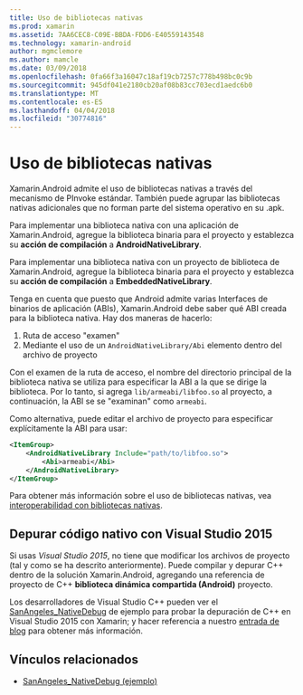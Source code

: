 ```yaml
---
title: Uso de bibliotecas nativas
ms.prod: xamarin
ms.assetid: 7AA6CEC8-C09E-BBDA-FDD6-E40559143548
ms.technology: xamarin-android
author: mgmclemore
ms.author: mamcle
ms.date: 03/09/2018
ms.openlocfilehash: 0fa66f3a16047c18af19cb7257c778b498bc0c9b
ms.sourcegitcommit: 945df041e2180cb20af08b83cc703ecd1aedc6b0
ms.translationtype: MT
ms.contentlocale: es-ES
ms.lasthandoff: 04/04/2018
ms.locfileid: "30774816"
---
```

# <a name="using-native-libraries"></a>Uso de bibliotecas nativas

Xamarin.Android admite el uso de bibliotecas nativas a través del mecanismo de PInvoke estándar. También puede agrupar las bibliotecas nativas adicionales que no forman parte del sistema operativo en su .apk.

Para implementar una biblioteca nativa con una aplicación de Xamarin.Android, agregue la biblioteca binaria para el proyecto y establezca su **acción de compilación** a **AndroidNativeLibrary**.

Para implementar una biblioteca nativa con un proyecto de biblioteca de Xamarin.Android, agregue la biblioteca binaria para el proyecto y establezca su **acción de compilación** a **EmbeddedNativeLibrary**.

Tenga en cuenta que puesto que Android admite varias Interfaces de binarios de aplicación (ABIs), Xamarin.Android debe saber qué ABI creada para la biblioteca nativa.
Hay dos maneras de hacerlo:

1.  Ruta de acceso "examen"
1.  Mediante el uso de un `AndroidNativeLibrary/Abi` elemento dentro del archivo de proyecto


Con el examen de la ruta de acceso, el nombre del directorio principal de la biblioteca nativa se utiliza para especificar la ABI a la que se dirige la biblioteca. Por lo tanto, si agrega `lib/armeabi/libfoo.so` al proyecto, a continuación, la ABI se se "examinan" como `armeabi`.

Como alternativa, puede editar el archivo de proyecto para especificar explícitamente la ABI para usar:

```xml
<ItemGroup>
    <AndroidNativeLibrary Include="path/to/libfoo.so">
        <Abi>armeabi</Abi>
    </AndroidNativeLibrary>
</ItemGroup>
```

Para obtener más información sobre el uso de bibliotecas nativas, vea [interoperabilidad con bibliotecas nativas](http://www.mono-project.com/docs/advanced/pinvoke/).

## <a name="debugging-native-code-with-visual-studio-2015"></a>Depurar código nativo con Visual Studio 2015

Si usas *Visual Studio 2015*, no tiene que modificar los archivos de proyecto (tal y como se ha descrito anteriormente).
Puede compilar y depurar C++ dentro de la solución Xamarin.Android, agregando una referencia de proyecto de C++ **biblioteca dinámica compartida (Android)** proyecto.

Los desarrolladores de Visual Studio C++ pueden ver el [SanAngeles_NativeDebug](https://developer.xamarin.com/samples/monodroid/SanAngeles_NDK/) de ejemplo para probar la depuración de C++ en Visual Studio 2015 con Xamarin; y hacer referencia a nuestro [entrada de blog](https://blog.xamarin.com/build-and-debug-c-libraries-in-xamarin-android-apps-with-visual-studio-2015/) para obtener más información.



## <a name="related-links"></a>Vínculos relacionados

- [SanAngeles_NativeDebug (ejemplo)](https://developer.xamarin.com/samples/monodroid/SanAngeles_NDK/)
